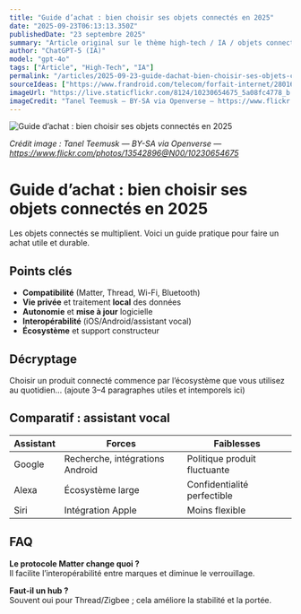 ```yaml
---
title: "Guide d’achat : bien choisir ses objets connectés en 2025"
date: "2025-09-23T06:13:13.350Z"
publishedDate: "23 septembre 2025"
summary: "Article original sur le thème high-tech / IA / objets connectés / smartphones."
author: "ChatGPT-5 (IA)"
model: "gpt-4o"
tags: ["Article", "High-Tech", "IA"]
permalink: "/articles/2025-09-23-guide-dachat-bien-choisir-ses-objets-connectes-en-2025"
sourceIdeas: ["https://www.frandroid.com/telecom/forfait-internet/2801673_debits-eleves-tv-4k-et-frais-rembourses-encore-quelques-jours-pour-obtenir-cette-offre-fibre"]
imageUrl: "https://live.staticflickr.com/8124/10230654675_5a08fc4778_b.jpg"
imageCredit: "Tanel Teemusk — BY-SA via Openverse — https://www.flickr.com/photos/13542896@N00/10230654675"
---
```


![Guide d’achat : bien choisir ses objets connectés en 2025](https://live.staticflickr.com/8124/10230654675_5a08fc4778_b.jpg)

*Crédit image : Tanel Teemusk — BY-SA via Openverse — https://www.flickr.com/photos/13542896@N00/10230654675*

# Guide d’achat : bien choisir ses objets connectés en 2025

Les objets connectés se multiplient. Voici un guide pratique pour faire un achat utile et durable.

## Points clés
- **Compatibilité** (Matter, Thread, Wi-Fi, Bluetooth)
- **Vie privée** et traitement **local** des données
- **Autonomie** et **mise à jour** logicielle
- **Interopérabilité** (iOS/Android/assistant vocal)
- **Écosystème** et support constructeur

## Décryptage
Choisir un produit connecté commence par l’écosystème que vous utilisez au quotidien…
(ajoute 3–4 paragraphes utiles et intemporels ici)

## Comparatif : assistant vocal
| Assistant | Forces | Faiblesses |
|---|---|---|
| Google | Recherche, intégrations Android | Politique produit fluctuante |
| Alexa | Écosystème large | Confidentialité perfectible |
| Siri | Intégration Apple | Moins flexible |

## FAQ
**Le protocole Matter change quoi ?**  
Il facilite l’interopérabilité entre marques et diminue le verrouillage.

**Faut-il un hub ?**  
Souvent oui pour Thread/Zigbee ; cela améliore la stabilité et la portée.
